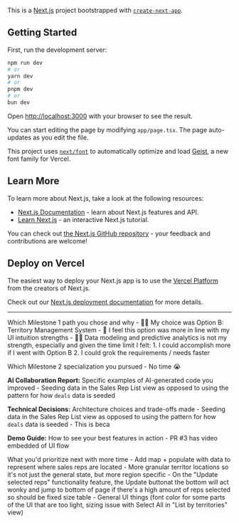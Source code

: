 This is a [Next.js](https://nextjs.org) project bootstrapped with [`create-next-app`](https://nextjs.org/docs/app/api-reference/cli/create-next-app).

## Getting Started

First, run the development server:

```bash
npm run dev
# or
yarn dev
# or
pnpm dev
# or
bun dev
```

Open [http://localhost:3000](http://localhost:3000) with your browser to see the result.

You can start editing the page by modifying `app/page.tsx`. The page auto-updates as you edit the file.

This project uses [`next/font`](https://nextjs.org/docs/app/building-your-application/optimizing/fonts) to automatically optimize and load [Geist](https://vercel.com/font), a new font family for Vercel.

## Learn More

To learn more about Next.js, take a look at the following resources:

- [Next.js Documentation](https://nextjs.org/docs) - learn about Next.js features and API.
- [Learn Next.js](https://nextjs.org/learn) - an interactive Next.js tutorial.

You can check out [the Next.js GitHub repository](https://github.com/vercel/next.js) - your feedback and contributions are welcome!

## Deploy on Vercel

The easiest way to deploy your Next.js app is to use the [Vercel Platform](https://vercel.com/new?utm_medium=default-template&filter=next.js&utm_source=create-next-app&utm_campaign=create-next-app-readme) from the creators of Next.js.

Check out our [Next.js deployment documentation](https://nextjs.org/docs/app/building-your-application/deploying) for more details.



-------------------------------------------------------------------------

Which Milestone 1 path you chose and why
    - 💁‍♀️ My choice was Option B: Territory Management System
    - 💪 I feel this option was more in line with my UI intuition strengths
    - 🙅‍♀️ Data modeling and predictive analytics is not my strength, especially and given the time limit I felt:
        1. I could accomplish more if I went with Option B
        2. I could grok the requirements / needs faster



Which Milestone 2 specialization you pursued
    - No time 😭

**AI Collaboration Report:** Specific examples of AI-generated code you improved
    - Seeding data in the Sales Rep List view as opposed to using the pattern for how `deals` data is seeded 



**Technical Decisions:** Architecture choices and trade-offs made
    - Seeding data in the Sales Rep List view as opposed to using the pattern for how `deals` data is seeded 
        - This is beca


**Demo Guide:** How to see your best features in action
    - PR #3 has video embedded of UI flow

What you'd prioritize next with more time
    - Add map + populate with data to represent where sales reps are located
    - More granular territor locations so it's not just the general state, but more region specific
    - On the "Update selected reps" functionality feature, the Update buttonat the bottom will act wonky and jump to bottom of page if there's a high amount of reps selected so should be fixed size table
    - General UI things (font color for some parts of the UI that are too light, sizing issue with Select All in "List by territories" view)

